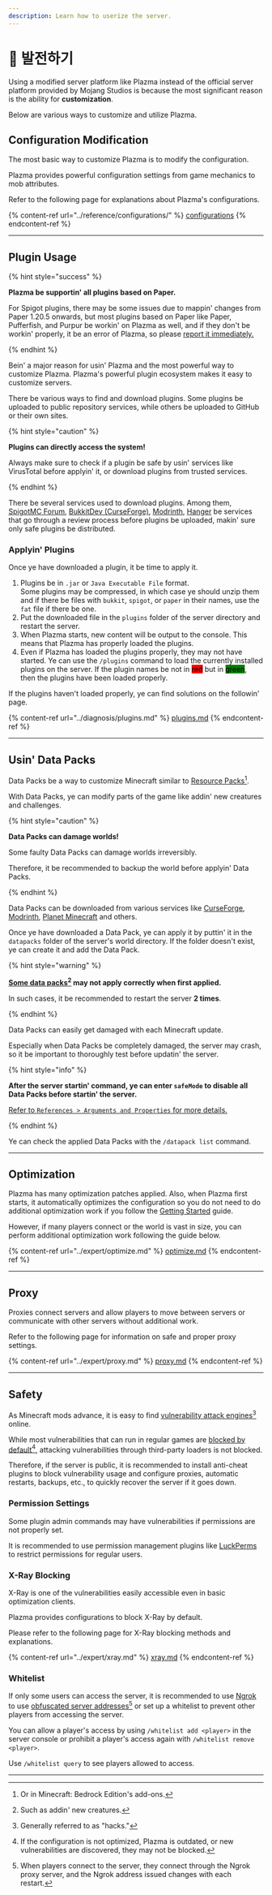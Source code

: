 ```yaml
---
description: Learn how to userize the server.
---
```


# 📶 발전하기

Using a modified server platform like Plazma instead of the official server platform provided by Mojang Studios
is because the most significant reason is the ability for **customization**.

Below are various ways to customize and utilize Plazma.

## Configuration Modification <a href="#id-1" id="id-1"></a>

The most basic way to customize Plazma is to modify the configuration.

Plazma provides powerful configuration settings from game mechanics to mob attributes.

Refer to the following page for explanations about Plazma's configurations.

{% content-ref url="../reference/configurations/" %}
[configurations](../reference/configurations/)
{% endcontent-ref %}

***

## Plugin Usage <a href="#id-2" id="id-2"></a>

{% hint style="success" %}

**Plazma be supportin' all plugins based on Paper.**

For Spigot plugins, there may be some issues due to mappin' changes from Paper 1.20.5 onwards,
but most plugins based on Paper like Paper, Pufferfish, and Purpur be workin' on Plazma as well,
and if they don't be workin' properly, it be an error of Plazma, so please [report it immediately.](../diagnosis/plugins.md)

{% endhint %}

Bein' a major reason for usin' Plazma and the most powerful way to customize Plazma.
Plazma's powerful plugin ecosystem makes it easy to customize servers.

There be various ways to find and download plugins. Some plugins be uploaded to public repository services, while others be uploaded to GitHub or their own
sites.

{% hint style="caution" %}

**Plugins can directly access the system!**

Always make sure to check if a plugin be safe by usin' services like VirusTotal before applyin' it,
or download plugins from trusted services.

{% endhint %}

There be several services used to download plugins. Among them, [SpigotMC Forum](https://www.spigotmc.org/resources/), [BukkitDev (CurseForge)](https://dev.bukkit.org/bukkit-plugins), [Modrinth](https://modrinth.com/plugins), [Hanger](https://hangar.papermc.io/) be services that go through a review process before plugins be uploaded, makin' sure only safe plugins be distributed.

### Applyin' Plugins <a href="#id-2.1" id="id-2.1"></a>

Once ye have downloaded a plugin, it be time to apply it.

1. Plugins be in `.jar` or `Java Executable File` format.\
   Some plugins may be compressed, in which case
   ye should unzip them and if there be files with `bukkit`, `spigot`, or `paper` in their names,
   use the `fat` file if there be one.
2. Put the downloaded file in the `plugins` folder of the server directory and restart the server.
3. When Plazma starts, new content will be output to the console.
   This means that Plazma has properly loaded the plugins.
4. Even if Plazma has loaded the plugins properly, they may not have started.
   Ye can use the `/plugins` command to load the currently installed plugins on the server.
   If the plugin names be not in <mark style="background-color:red;">red</mark>
   but in <mark style="background-color:green;">green</mark>, then the plugins have been loaded properly.

If the plugins haven't loaded properly, ye can find solutions on the followin' page.

{% content-ref url="../diagnosis/plugins.md" %}
[plugins.md](../diagnosis/plugins.md)
{% endcontent-ref %}

***

## Usin' Data Packs <a href="#id-3" id="id-3"></a>

Data Packs be a way to customize Minecraft similar to
[Resource Packs](#user-content-fn-1)[^1].

With Data Packs, ye can modify parts of the game like addin' new creatures and challenges.

{% hint style="caution" %}

**Data Packs can damage worlds!**

Some faulty Data Packs can damage worlds irreversibly.

Therefore, it be recommended to backup the world before applyin' Data Packs.

{% endhint %}

Data Packs can be downloaded from various services like [CurseForge](https://www.curseforge.com/minecraft/search?page=1\&pageSize=50\&sortBy=relevancy\&class=data-packs), [Modrinth](https://modrinth.com/datapacks), [Planet Minecraft](https://www.planetminecraft.com/data-packs/) and others.

Once ye have downloaded a Data Pack, ye can apply it by puttin' it in the `datapacks` folder of the server's world directory.
If the folder doesn't exist, ye can create it and add the Data Pack.

{% hint style="warning" %}

**[Some data packs](#user-content-fn-2)[^2] may not apply correctly when first applied.**

In such cases, it be recommended to restart the server **2 times**.

{% endhint %}

Data Packs can easily get damaged with each Minecraft update.

Especially when Data Packs be completely damaged, the server may crash,
so it be important to thoroughly test before updatin' the server.

{% hint style="info" %}

**After the server startin' command, ye can enter `safeMode` to disable all Data Packs before startin' the server.**

[Refer to `References > Arguments and Properties` for more details.](../reference/arguments.md#safeMode)

{% endhint %}

Ye can check the applied Data Packs with the `/datapack list` command.

***

## Optimization <a href="#id-4" id="id-4"></a>

Plazma has many optimization patches applied. Also, when Plazma first starts, it automatically optimizes the configuration so you do not need to do additional optimization work if you follow the [Getting Started](./README.md) guide.

However, if many players connect or the world is vast in size, you can perform additional optimization work following the guide below.

{% content-ref url="../expert/optimize.md" %}
[optimize.md](../expert/optimize.md)
{% endcontent-ref %}

***

## Proxy <a href="#id-5" id="id-5"></a>

Proxies connect servers and allow players to move between servers or communicate with other servers without additional work.

Refer to the following page for information on safe and proper proxy settings.

{% content-ref url="../expert/proxy.md" %}
[proxy.md](../expert/proxy.md)
{% endcontent-ref %}

***

## Safety <a href="#id-5" id="id-5"></a>

As Minecraft mods advance, it is easy to find [vulnerability attack engines](#user-content-fn-3)[^3] online.

While most vulnerabilities that can run in regular games are [blocked by default](#user-content-fn-4)[^4],
attacking vulnerabilities through third-party loaders is not blocked.

Therefore, if the server is public, it is recommended to install anti-cheat plugins to block vulnerability usage and configure proxies, automatic restarts, backups, etc., to quickly recover the server if it goes down.

### Permission Settings <a href="#id-5.1" id="id-5.1"></a>

Some plugin admin commands may have vulnerabilities if permissions are not properly set.

It is recommended to use permission management plugins like [LuckPerms](https://luckperms.net/) to restrict permissions for regular users.

### X-Ray Blocking <a href="#id-5.2" id="id-5.2"></a>

X-Ray is one of the vulnerabilities easily accessible even in basic optimization clients.

Plazma provides configurations to block X-Ray by default.

Please refer to the following page for X-Ray blocking methods and explanations.

{% content-ref url="../expert/xray.md" %}
[xray.md](../expert/xray.md)
{% endcontent-ref %}

### Whitelist <a href="#id-5.3" id="id-5.3"></a>

If only some users can access the server, it is recommended to use [Ngrok](./README.md#id-6.2) to use [obfuscated server addresses](#user-content-fn-5)[^5] or set up a whitelist to prevent other players from accessing the server.

You can allow a player's access by using `/whitelist add <player>` in the server console or prohibit a player's access again with `/whitelist remove <player>`.

Use `/whitelist query` to see players allowed to access.

***

[^1]: Or in Minecraft: Bedrock Edition's add-ons.

[^2]: Such as addin' new creatures.

[^3]: Generally referred to as "hacks."

[^4]: If the configuration is not optimized, Plazma is outdated, or new vulnerabilities are discovered, they may not be blocked.

[^5]: When players connect to the server, they connect through the Ngrok proxy server, and the Ngrok address issued changes with each restart.
